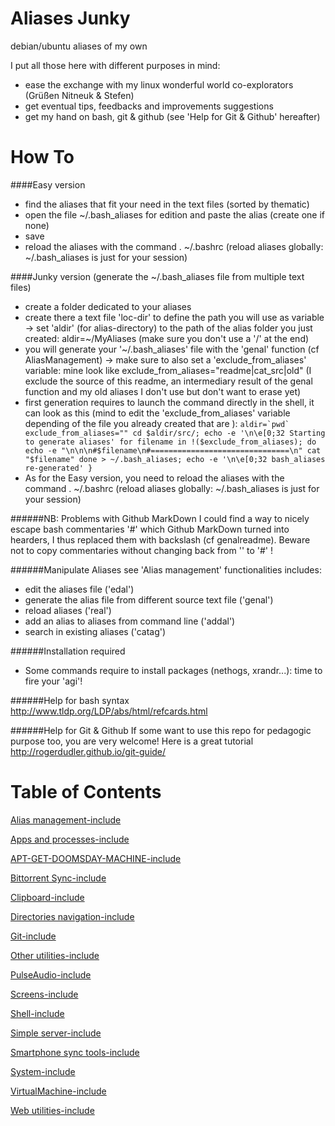 Aliases Junky
=======

debian/ubuntu aliases of my own


I put all those here with different purposes in mind:
- ease the exchange with my linux wonderful world co-explorators (Grüßen Nitneuk & Stefen)
- get eventual tips, feedbacks and improvements suggestions
- get my hand on bash, git & github (see 'Help for Git & Github' hereafter)


How To
==========

####Easy version
- find the aliases that fit your need in the text files (sorted by thematic)
- open the file ~/.bash_aliases for edition and paste the alias (create one if none)
- save
- reload the aliases with the command . ~/.bashrc (reload aliases globally: ~/.bash_aliases is just for your session)

####Junky version
 (generate the ~/.bash_aliases file from multiple text files)
- create a folder dedicated to your aliases
- create there a text file 'loc-dir' to define the path you will use as variable
	-> set 'aldir' (for alias-directory) to the path of the alias folder you just created: aldir=~/MyAliases
	(make sure you don't use a '/' at the end)
- you will generate your '~/.bash_aliases' file with the 'genal' function (cf AliasManagement)
	-> make sure to also set a 'exclude_from_aliases' variable: mine look like exclude_from_aliases="readme|cat_src|old"
		(I exclude the source of this readme, an intermediary result of the genal function and my old aliases I don't use but don't want to erase yet)
- first generation requires to launch the command directly in the shell, it can look as this (mind to edit the 'exclude_from_aliases' variable depending of the file you already created that are ):
	```aldir=`pwd`
	exclude_from_aliases=""
	cd $aldir/src/;
	echo -e '\n\e[0;32 Starting to generate aliases'
  	for filename in !($exclude_from_aliases); do
    	echo -e "\n\n\n#$filename\n#===============================\n"
    	cat "$filename"
  	done > ~/.bash_aliases;
  	echo -e '\n\e[0;32 bash_aliases re-generated'
	}```
- As for the Easy version, you need to reload the aliases with the command . ~/.bashrc (reload aliases globally: ~/.bash_aliases is just for your session)
	
######NB: Problems with Github MarkDown
I could find a way to nicely escape bash commentaries '#' which Github MarkDown turned into hearders, I thus replaced them with backslash (cf genalreadme). Beware not to copy commentaries without changing back from '\' to '#' !

######Manipulate Aliases
see 'Alias management'
functionalities includes:
- edit the aliases file ('edal')
- generate the alias file from different source text file ('genal')
- reload aliases ('real')
- add an alias to aliases from command line ('addal')
- search in existing aliases ('catag')

######Installation required
- Some commands require to install packages (nethogs, xrandr...): time to fire your 'agi'!

######Help for bash syntax
http://www.tldp.org/LDP/abs/html/refcards.html

######Help for Git & Github
If some want to use this repo for pedagogic purpose too, you are very welcome!
Here is a great tutorial http://rogerdudler.github.io/git-guide/


Table of Contents
=================
[Alias management-include](https://github.com/maxlath/aliases/blob/master/src/Alias-management-include)

[Apps and processes-include](https://github.com/maxlath/aliases/blob/master/src/Apps-and-processes-include)

[APT-GET-DOOMSDAY-MACHINE-include](https://github.com/maxlath/aliases/blob/master/src/APT-GET-DOOMSDAY-MACHINE-include)

[Bittorrent Sync-include](https://github.com/maxlath/aliases/blob/master/src/Bittorrent-Sync-include)

[Clipboard-include](https://github.com/maxlath/aliases/blob/master/src/Clipboard-include)

[Directories navigation-include](https://github.com/maxlath/aliases/blob/master/src/Directories-navigation-include)

[Git-include](https://github.com/maxlath/aliases/blob/master/src/Git-include)

[Other utilities-include](https://github.com/maxlath/aliases/blob/master/src/Other-utilities-include)

[PulseAudio-include](https://github.com/maxlath/aliases/blob/master/src/PulseAudio-include)

[Screens-include](https://github.com/maxlath/aliases/blob/master/src/Screens-include)

[Shell-include](https://github.com/maxlath/aliases/blob/master/src/Shell-include)

[Simple server-include](https://github.com/maxlath/aliases/blob/master/src/Simple-server-include)

[Smartphone sync tools-include](https://github.com/maxlath/aliases/blob/master/src/Smartphone-sync-tools-include)

[System-include](https://github.com/maxlath/aliases/blob/master/src/System-include)

[VirtualMachine-include](https://github.com/maxlath/aliases/blob/master/src/VirtualMachine-include)

[Web utilities-include](https://github.com/maxlath/aliases/blob/master/src/Web-utilities-include)
